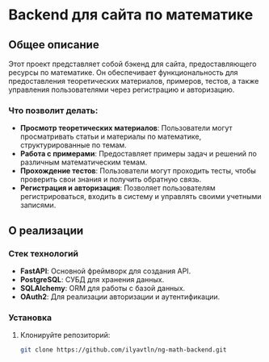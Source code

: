 # Backend для сайта по математике

## Общее описание

Этот проект представляет собой бэкенд для сайта, предоставляющего ресурсы по математике. Он обеспечивает функциональность для предоставления теоретических материалов, примеров, тестов, а также управления пользователями через регистрацию и авторизацию.

### Что позволит делать:
- **Просмотр теоретических материалов**: Пользователи могут просматривать статьи и материалы по математике, структурированные по темам.
- **Работа с примерами**: Предоставляет примеры задач и решений по различным математическим темам.
- **Прохождение тестов**: Пользователи могут проходить тесты, чтобы проверить свои знания и получить обратную связь.
- **Регистрация и авторизация**: Позволяет пользователям регистрироваться, входить в систему и управлять своими учетными записями.

## О реализации

### Стек технологий

- **FastAPI**: Основной фреймворк для создания API.
- **PostgreSQL**: СУБД для хранения данных.
- **SQLAlchemy**: ORM для работы с базой данных.
- **OAuth2**: Для реализации авторизации и аутентификации.

### Установка

1. Клонируйте репозиторий:

   ```bash
   git clone https://github.com/ilyavtln/ng-math-backend.git
